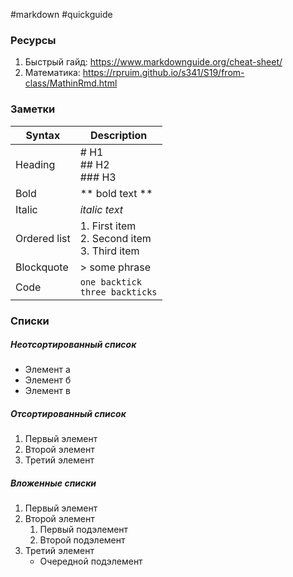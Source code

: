 #markdown #quickguide

### Ресурсы

1. Быстрый гайд: https://www.markdownguide.org/cheat-sheet/
2. Математика: https://rpruim.github.io/s341/S19/from-class/MathinRmd.html

### Заметки

| Syntax | Description |  
| ----------- | ----------- |  
| Heading | # H1 <br/> ## H2 <br/> ### H3 |
| Bold | ** bold text ** |
|Italic|*italic text*|
| Ordered list | 1. First item <br/> 2. Second item <br/> 3. Third item |
| Blockquote | > some phrase |
| Code | `one backtick` <br/> ``` three backticks ``` |


### Списки

##### Неотсортированный список
- Элемент а
- Элемент б
- Элемент в

##### Отсортированный список
1. Первый элемент
2. Второй элемент
3. Третий элемент

##### Вложенные списки
1. Первый элемент
2. Второй элемент
	1. Первый подэлемент
	2. Второй подэлемент
3. Третий элемент
	- Очередной подэлемент
